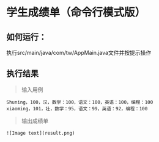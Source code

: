 # 学生成绩单（命令行模式版）

## 如何运行：

执行src/main/java/com/tw/AppMain.java文件并按提示操作

## 执行结果

> 输入用例  

    Shuning，100，汉，数学：100，语文：100，英语：100，编程：100  
    xiaoming，101，壮，数学：95，语文：99，英语：92，编程：100

> 输出成绩单

    ![Image text](result.png)